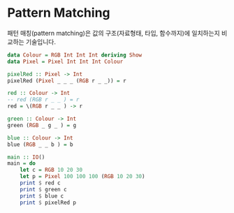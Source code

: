 # Pattern Matching

패턴 매칭(pattern matching)은 값의 구조(자료형태, 타입, 함수까지)에 일치하는지 비교하는 기술입니다.

```haskell
data Colour = RGB Int Int Int deriving Show
data Pixel = Pixel Int Int Int Colour

pixelRed :: Pixel -> Int
pixelRed (Pixel _ _ _ (RGB r _ _)) = r

red :: Colour -> Int
-- red (RGB r _ _ ) = r
red = \(RGB r _ _ ) -> r

green :: Colour -> Int
green (RGB _ g _ ) = g

blue :: Colour -> Int
blue (RGB _ _ b ) = b

main :: IO()
main = do
    let c = RGB 10 20 30
    let p = Pixel 100 100 100 (RGB 10 20 30)
    print $ red c
    print $ green c
    print $ blue c
    print $ pixelRed p
```
